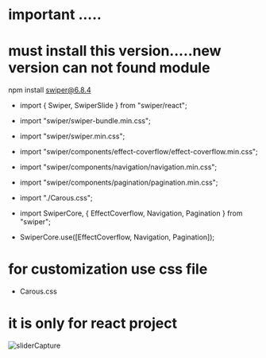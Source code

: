 # important .....
# must install this version.....new version can not found module
npm install swiper@6.8.4

* import { Swiper, SwiperSlide } from "swiper/react";
* import "swiper/swiper-bundle.min.css";
* import "swiper/swiper.min.css";
* import "swiper/components/effect-coverflow/effect-coverflow.min.css";
* import "swiper/components/navigation/navigation.min.css";
* import "swiper/components/pagination/pagination.min.css";
* import "./Carous.css";
* import SwiperCore, { EffectCoverflow, Navigation, Pagination } from "swiper";



* SwiperCore.use([EffectCoverflow, Navigation, Pagination]);

# for customization use css file 
* Carous.css 

# it is only for react project 


![sliderCapture](https://user-images.githubusercontent.com/67818482/141657588-87ececeb-031c-458f-941f-bc551d740861.PNG)



